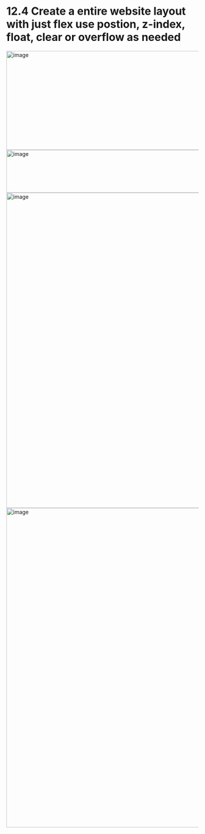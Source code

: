 # 12.4 Create a entire website layout with just flex use postion, z-index, float, clear or overflow as needed 

<img width="1863" height="259" alt="image" src="https://github.com/user-attachments/assets/2ee8dab3-3009-48f8-a64b-ed1a6747229e" />
<img width="1877" height="112" alt="image" src="https://github.com/user-attachments/assets/e4f98a7b-e005-4456-826b-b6ee7f0d4274" />


<img width="1854" height="825" alt="image" src="https://github.com/user-attachments/assets/f0a57a87-2c7e-4a30-a0e4-717d71ceaf5a" />
<img width="1876" height="836" alt="image" src="https://github.com/user-attachments/assets/257765a4-96c8-4f4b-b917-04cc428e5c2a" />


